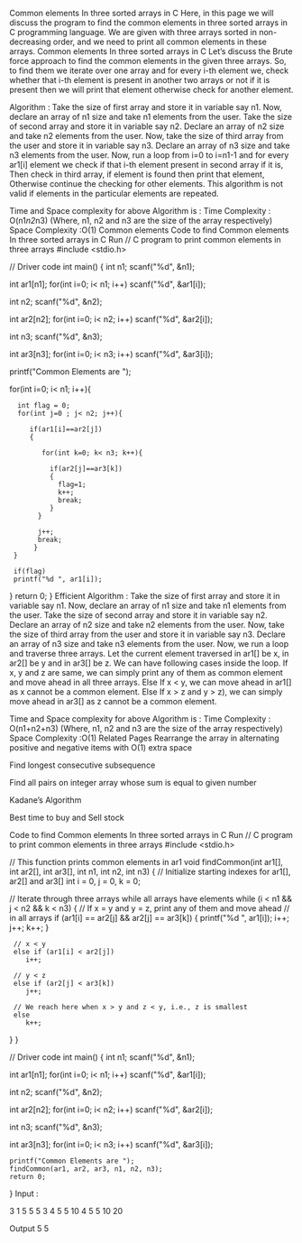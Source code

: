 Common elements In three sorted arrays in C
Here, in this page we will discuss the program to find the common elements in three sorted arrays in C programming language. We are given with three arrays sorted in non-decreasing order, and we need to print all common elements in these arrays.
Common elements In three sorted arrays in C
Let’s discuss the Brute force approach to find the common elements in the given three arrays. So, to find them we iterate over one array and for every i-th element we, check whether that i-th element is present in another two arrays or not if it is present then we will print that element otherwise check for another element.

Algorithm :
Take the size of first array and store it in variable say n1.
Now, declare an array of n1 size and take n1 elements from the user.
Take the size of second array and store it in variable say n2.
Declare an array of n2 size and take n2 elements from the user.
Now, take the size of third array from the user and store it in variable say n3. Declare an array of n3 size and take n3 elements from the user.
Now, run a loop from i=0 to i=n1-1 and for every ar1[i] element we check if that i-th element present in second array if it is,
Then check in third array, if element is found then print that element,
Otherwise continue the checking for other elements.
This algorithm is not valid if elements in the particular elements are repeated.

Time and Space complexity for above Algorithm is :
Time Complexity : O(n1*n2*n3) (Where, n1, n2 and n3 are the size of the array respectively)
Space Complexity :O(1)
Common elements
Code to find Common elements In three sorted arrays in C
Run
// C program to print common elements in three arrays
#include <stdio.h>

// Driver code
int main()
{
  int n1;
  scanf("%d", &n1);

  int ar1[n1];
  for(int i=0; i< n1; i++) 
     scanf("%d", &ar1[i]);

  int n2;
  scanf("%d", &n2);

  int ar2[n2];
  for(int i=0; i< n2; i++) 
    scanf("%d", &ar2[i]);

  int n3;
  scanf("%d", &n3);

  int ar3[n3];
  for(int i=0; i< n3; i++) 
    scanf("%d", &ar3[i]);

  printf("Common Elements are ");

  for(int i=0; i< n1; i++){

      int flag = 0;
      for(int j=0 ; j< n2; j++){

         if(ar1[i]==ar2[j])
         { 

            for(int k=0; k< n3; k++){

              if(ar2[j]==ar3[k])
              {
                flag=1;
                k++;
                break;
              }
           }

           j++;
           break;
          }
     }

     if(flag)
     printf("%d ", ar1[i]);
  }
return 0;
}
Efficient Algorithm :
Take the size of first array and store it in variable say n1.
Now, declare an array of n1 size and take n1 elements from the user.
Take the size of second array and store it in variable say n2.
Declare an array of n2 size and take n2 elements from the user.
Now, take the size of third array from the user and store it in variable say n3. Declare an array of n3 size and take n3 elements from the user.
Now, we run a loop and traverse three arrays.
Let the current element traversed in ar1[] be x, in ar2[] be y and in ar3[] be z. We can have following cases inside the loop.
If x, y and z are same, we can simply print any of them as common element and move ahead in all three arrays.
Else If x < y, we can move ahead in ar1[] as x cannot be a common element.
Else If x > z and y > z), we can simply move ahead in ar3[] as z cannot be a common element.
 
Time and Space complexity for above Algorithm is :
Time Complexity : O(n1+n2+n3) (Where, n1, n2 and n3 are the size of the array respectively)
Space Complexity :O(1)
Related Pages
Rearrange the array in alternating positive and negative items with O(1) extra space 

Find longest consecutive subsequence

Find all pairs on integer array whose sum is equal to given number 

Kadane’s Algorithm

Best time to buy and Sell stock

Code to find Common elements In three sorted arrays in C
Run
// C program to print common elements in three arrays
#include <stdio.h>

// This function prints common elements in ar1
void findCommon(int ar1[], int ar2[], int ar3[], int n1, int n2, int n3)
{
  // Initialize starting indexes for ar1[], ar2[] and ar3[]
  int i = 0, j = 0, k = 0;

  // Iterate through three arrays while all arrays have elements
  while (i < n1 && j < n2 && k < n3)
  {
     // If x = y and y = z, print any of them and move ahead
     // in all arrays
     if (ar1[i] == ar2[j] && ar2[j] == ar3[k])
     { 
       printf("%d ", ar1[i]);
       i++; j++; k++;
     }

     // x < y
     else if (ar1[i] < ar2[j])
        i++;

     // y < z
     else if (ar2[j] < ar3[k])
        j++;

     // We reach here when x > y and z < y, i.e., z is smallest
     else
        k++;
   }
}

// Driver code
int main()
{
   int n1;
   scanf("%d", &n1);

   int ar1[n1];
   for(int i=0; i< n1; i++) 
     scanf("%d", &ar1[i]);

   int n2;
   scanf("%d", &n2);

   int ar2[n2];
   for(int i=0; i< n2; i++) 
     scanf("%d", &ar2[i]);

   int n3;
   scanf("%d", &n3);

   int ar3[n3];
   for(int i=0; i< n3; i++) 
     scanf("%d", &ar3[i]);

    printf("Common Elements are ");
    findCommon(ar1, ar2, ar3, n1, n2, n3);
    return 0;
}
Input :

3
1  5  5 
5
3  4  5  5  10
4
5  5  10  20 

Output
5 5
